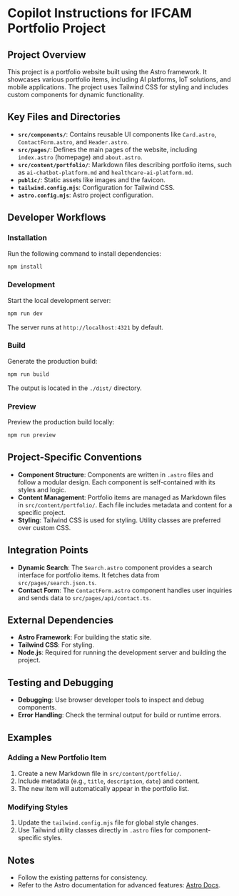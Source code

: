 # Copilot Instructions for IFCAM Portfolio Project

## Project Overview
This project is a portfolio website built using the Astro framework. It showcases various portfolio items, including AI platforms, IoT solutions, and mobile applications. The project uses Tailwind CSS for styling and includes custom components for dynamic functionality.

## Key Files and Directories
- **`src/components/`**: Contains reusable UI components like `Card.astro`, `ContactForm.astro`, and `Header.astro`.
- **`src/pages/`**: Defines the main pages of the website, including `index.astro` (homepage) and `about.astro`.
- **`src/content/portfolio/`**: Markdown files describing portfolio items, such as `ai-chatbot-platform.md` and `healthcare-ai-platform.md`.
- **`public/`**: Static assets like images and the favicon.
- **`tailwind.config.mjs`**: Configuration for Tailwind CSS.
- **`astro.config.mjs`**: Astro project configuration.

## Developer Workflows
### Installation
Run the following command to install dependencies:
```bash
npm install
```

### Development
Start the local development server:
```bash
npm run dev
```
The server runs at `http://localhost:4321` by default.

### Build
Generate the production build:
```bash
npm run build
```
The output is located in the `./dist/` directory.

### Preview
Preview the production build locally:
```bash
npm run preview
```

## Project-Specific Conventions
- **Component Structure**: Components are written in `.astro` files and follow a modular design. Each component is self-contained with its styles and logic.
- **Content Management**: Portfolio items are managed as Markdown files in `src/content/portfolio/`. Each file includes metadata and content for a specific project.
- **Styling**: Tailwind CSS is used for styling. Utility classes are preferred over custom CSS.

## Integration Points
- **Dynamic Search**: The `Search.astro` component provides a search interface for portfolio items. It fetches data from `src/pages/search.json.ts`.
- **Contact Form**: The `ContactForm.astro` component handles user inquiries and sends data to `src/pages/api/contact.ts`.

## External Dependencies
- **Astro Framework**: For building the static site.
- **Tailwind CSS**: For styling.
- **Node.js**: Required for running the development server and building the project.

## Testing and Debugging
- **Debugging**: Use browser developer tools to inspect and debug components.
- **Error Handling**: Check the terminal output for build or runtime errors.

## Examples
### Adding a New Portfolio Item
1. Create a new Markdown file in `src/content/portfolio/`.
2. Include metadata (e.g., `title`, `description`, `date`) and content.
3. The new item will automatically appear in the portfolio list.

### Modifying Styles
1. Update the `tailwind.config.mjs` file for global style changes.
2. Use Tailwind utility classes directly in `.astro` files for component-specific styles.

## Notes
- Follow the existing patterns for consistency.
- Refer to the Astro documentation for advanced features: [Astro Docs](https://docs.astro.build).
